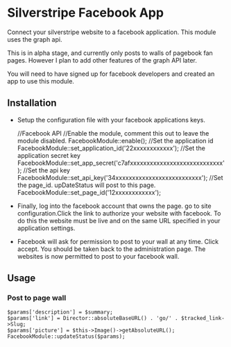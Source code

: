 Silverstripe Facebook App
=========================
Connect your silverstripe website to a facebook application. This module uses the graph api.

This is in alpha stage, and currently only posts to walls of pagebook fan pages. However I plan to add other features of the graph API later.

You will need to have signed up for facebook developers and created an app to use this module.

Installation
------------
* Setup the configuration file with your facebook applications keys. 

    //Facebook API
    //Enable the module, comment this out to leave the module disabled.
    FacebookModule::enable();
    //Set the application id
    FacebookModule::set_application_id('22xxxxxxxxxxxx');
    //Set the application secret key
    FacebookModule::set_app_secret('c7afxxxxxxxxxxxxxxxxxxxxxxxxxxxx');
    //Set the api key
    FacebookModule::set_api_key('34xxxxxxxxxxxxxxxxxxxxxxxxxx');
    //Set the page_id. upDateStatus will post to this page.
    FacebookModule::set_page_id('12xxxxxxxxxxxx');

* Finally, log into the facebook account that owns the page. go to site configuration.Click the link to authorize your website with facebook. To do this the website must be live and on the same URL specified in your application settings.

* Facebook will ask for permission to post to your wall at any time. Click accept. You should be taken back to the administration page. The websites is now permitted to post to your facebook wall.


Usage
-----

### Post to page wall

    $params['description'] = $summary;
    $params['link'] = Director::absoluteBaseURL() . 'go/' . $tracked_link->Slug;
    $params['picture'] = $this->Image()->getAbsoluteURL();
    FacebookModule::updateStatus($params);

